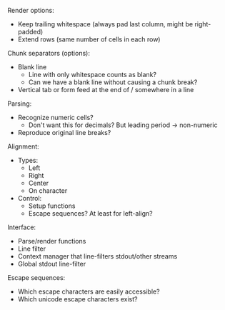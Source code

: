 Render options:
  * Keep trailing whitespace (always pad last column, might be right-padded)
  * Extend rows (same number of cells in each row)

Chunk separators (options):
  * Blank line
    * Line with only whitespace counts as blank?
    * Can we have a blank line without causing a chunk break?
  * Vertical tab or form feed at the end of / somewhere in a line

Parsing:
  * Recognize numeric cells?
    * Don't want this for decimals? But leading period -> non-numeric
  * Reproduce original line breaks?

Alignment:
  * Types:
    * Left
    * Right
    * Center
    * On character
  * Control:
    * Setup functions
    * Escape sequences? At least for left-align?

Interface:
  * Parse/render functions
  * Line filter
  * Context manager that line-filters stdout/other streams
  * Global stdout line-filter
  
Escape sequences:
  * Which escape characters are easily accessible?
  * Which unicode escape characters exist?
